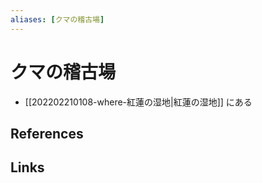 ```yaml
---
aliases: [クマの稽古場]
---
```

# クマの稽古場

- [[202202210108-where-紅蓮の湿地|紅蓮の湿地]] にある

## References



## Links



